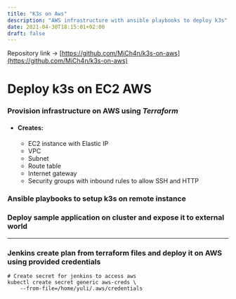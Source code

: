 ```yaml
---
title: "K3s on Aws"
description: "AWS infrastructure with ansible playbooks to deploy k3s"
date: 2021-04-30T18:15:01+02:00
draft: false
---
```

Repository link → [https://github.com/MiCh4n/k3s-on-aws](https://github.com/MiCh4n/k3s-on-aws)
# Deploy k3s on EC2 AWS
### Provision infrastructure on AWS using *Terraform*
* #### Creates:
    *  EC2 instance with Elastic IP
    *  VPC
    *  Subnet
    *  Route table
    *  Internet gateway
    *  Security groups with inbound rules to allow SSH and HTTP
### Ansible playbooks to setup k3s on remote instance 
### Deploy sample application on cluster and expose it to external world
---
### Jenkins create plan from terraform files and deploy it on AWS using provided credentials

```
# Create secret for jenkins to access aws
kubectl create secret generic aws-creds \
    --from-file=/home/yuli/.aws/credentials
```
